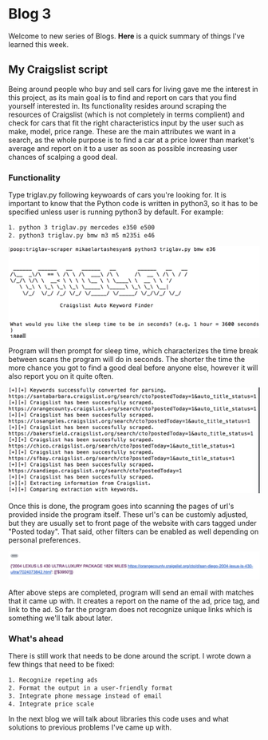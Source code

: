 # Blog 3

Welcome to new series of Blogs. **Here** is a quick summary of things I've learned this week.

## My Craigslist script

Being around people who buy and sell cars for living gave me the interest in this project, as its main goal is to find and report on cars that you find yourself interested in. Its functionality resides around scraping the resources of Craigslist (which is not completely in terms complient) and check for cars that fit the right characteristics input by the user such as make, model, price range. These are the main attributes we want in a search, as the whole purpose is to find a car at a price lower than market's average and report on it to a user as soon as possible increasing user chances of scalping a good deal.

### Functionality 


Type triglav.py following keywoards of cars you're looking for. It is important to know that the Python code is written in python3, so it has to be specified unless user is running python3 by default. For example:
```
1. python 3 triglav.py mercedes e350 e500
2. python3 triglav.py bmw m3 m5 m235i e46
```
![Image](https://github.com/mikaart/mikael-artashesyan/blob/master/triglav.input.png)

Program will then prompt for sleep time, which characterizes the time break between scans the program will do in seconds. The shorter the time the more chance you got to find a good deal before anyone else, however it will also report you on it quite often. 

![Image](https://github.com/mikaart/mikael-artashesyan/blob/master/triglav.running.png)

Once this is done, the program goes into scanning the pages of url's provided inside the program itself. These url's can be customly adjusted, but they are usually set to front page of the website with cars tagged under "Posted today". That said, other filters can be enabled as well depending on personal preferences. 


![Image](https://github.com/mikaart/mikael-artashesyan/blob/master/triglav.email.png)

After above steps are completed, program will send an email with matches that it came up with. It creates a report on the name of the ad, price tag, and link to the ad. So far the program does not recognize unique links which is something we'll talk about later.

### What's ahead

There is still work that needs to be done around the script. I wrote down a few things that need to be fixed:
```
1. Recognize repeting ads
2. Format the output in a user-friendly format
3. Integrate phone message instead of email
4. Integrate price scale
```


In the next blog we will talk about libraries this code uses and what solutions to previous problems I've came up with. 




